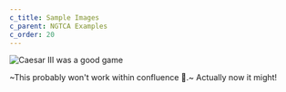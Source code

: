 ```yaml
---
c_title: Sample Images
c_parent: NGTCA Examples
c_order: 20
---
```


![Caesar III was a good game](http://www.mobygames.com/images/covers/l/45672-caesar-iii-windows-front-cover.jpg "Caesar 3, I'm an alt title.")

~This probably won't work within confluence 🤷.~ Actually now it might!
